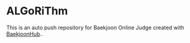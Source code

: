# ALGoRiThm
This is an auto push repository for Baekjoon Online Judge created with [BaekjoonHub](https://github.com/BaekjoonHub/BaekjoonHub)..
